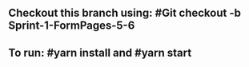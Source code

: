 ## Checkout this branch using: #Git checkout -b Sprint-1-FormPages-5-6
## To run: #yarn install and #yarn start
